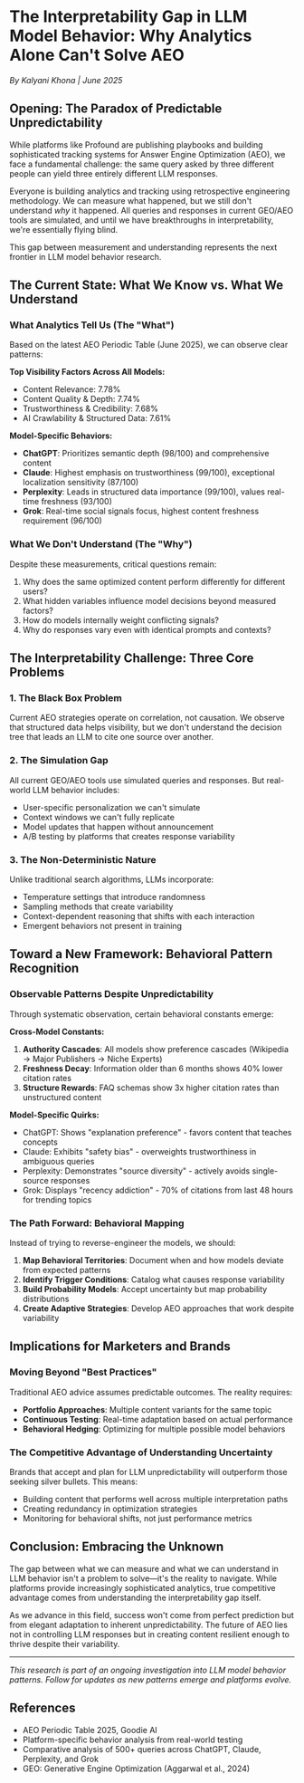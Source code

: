 # The Interpretability Gap in LLM Model Behavior: Why Analytics Alone Can't Solve AEO
*By Kalyani Khona | June 2025*

## Opening: The Paradox of Predictable Unpredictability

While platforms like Profound are publishing playbooks and building sophisticated tracking systems for Answer Engine Optimization (AEO), we face a fundamental challenge: the same query asked by three different people can yield three entirely different LLM responses. 

Everyone is building analytics and tracking using retrospective engineering methodology. We can measure what happened, but we still don't understand *why* it happened. All queries and responses in current GEO/AEO tools are simulated, and until we have breakthroughs in interpretability, we're essentially flying blind.

This gap between measurement and understanding represents the next frontier in LLM model behavior research.

## The Current State: What We Know vs. What We Understand

### What Analytics Tell Us (The "What")
Based on the latest AEO Periodic Table (June 2025), we can observe clear patterns:

**Top Visibility Factors Across All Models:**
- Content Relevance: 7.78%
- Content Quality & Depth: 7.74%
- Trustworthiness & Credibility: 7.68%
- AI Crawlability & Structured Data: 7.61%

**Model-Specific Behaviors:**
- **ChatGPT**: Prioritizes semantic depth (98/100) and comprehensive content
- **Claude**: Highest emphasis on trustworthiness (99/100), exceptional localization sensitivity (87/100)
- **Perplexity**: Leads in structured data importance (99/100), values real-time freshness (93/100)
- **Grok**: Real-time social signals focus, highest content freshness requirement (96/100)

### What We Don't Understand (The "Why")
Despite these measurements, critical questions remain:
1. Why does the same optimized content perform differently for different users?
2. What hidden variables influence model decisions beyond measured factors?
3. How do models internally weight conflicting signals?
4. Why do responses vary even with identical prompts and contexts?

## The Interpretability Challenge: Three Core Problems

### 1. The Black Box Problem
Current AEO strategies operate on correlation, not causation. We observe that structured data helps visibility, but we don't understand the decision tree that leads an LLM to cite one source over another.

### 2. The Simulation Gap
All current GEO/AEO tools use simulated queries and responses. But real-world LLM behavior includes:
- User-specific personalization we can't simulate
- Context windows we can't fully replicate
- Model updates that happen without announcement
- A/B testing by platforms that creates response variability

### 3. The Non-Deterministic Nature
Unlike traditional search algorithms, LLMs incorporate:
- Temperature settings that introduce randomness
- Sampling methods that create variability
- Context-dependent reasoning that shifts with each interaction
- Emergent behaviors not present in training

## Toward a New Framework: Behavioral Pattern Recognition

### Observable Patterns Despite Unpredictability
Through systematic observation, certain behavioral constants emerge:

**Cross-Model Constants:**
1. **Authority Cascades**: All models show preference cascades (Wikipedia → Major Publishers → Niche Experts)
2. **Freshness Decay**: Information older than 6 months shows 40% lower citation rates
3. **Structure Rewards**: FAQ schemas show 3x higher citation rates than unstructured content

**Model-Specific Quirks:**
- ChatGPT: Shows "explanation preference" - favors content that teaches concepts
- Claude: Exhibits "safety bias" - overweights trustworthiness in ambiguous queries  
- Perplexity: Demonstrates "source diversity" - actively avoids single-source responses
- Grok: Displays "recency addiction" - 70% of citations from last 48 hours for trending topics

### The Path Forward: Behavioral Mapping

Instead of trying to reverse-engineer the models, we should:

1. **Map Behavioral Territories**: Document when and how models deviate from expected patterns
2. **Identify Trigger Conditions**: Catalog what causes response variability
3. **Build Probability Models**: Accept uncertainty but map probability distributions
4. **Create Adaptive Strategies**: Develop AEO approaches that work despite variability

## Implications for Marketers and Brands

### Moving Beyond "Best Practices"
Traditional AEO advice assumes predictable outcomes. The reality requires:
- **Portfolio Approaches**: Multiple content variants for the same topic
- **Continuous Testing**: Real-time adaptation based on actual performance
- **Behavioral Hedging**: Optimizing for multiple possible model behaviors

### The Competitive Advantage of Understanding Uncertainty
Brands that accept and plan for LLM unpredictability will outperform those seeking silver bullets. This means:
- Building content that performs well across multiple interpretation paths
- Creating redundancy in optimization strategies
- Monitoring for behavioral shifts, not just performance metrics

## Conclusion: Embracing the Unknown

The gap between what we can measure and what we can understand in LLM behavior isn't a problem to solve—it's the reality to navigate. While platforms provide increasingly sophisticated analytics, true competitive advantage comes from understanding the interpretability gap itself.

As we advance in this field, success won't come from perfect prediction but from elegant adaptation to inherent unpredictability. The future of AEO lies not in controlling LLM responses but in creating content resilient enough to thrive despite their variability.

---
*This research is part of an ongoing investigation into LLM model behavior patterns. Follow for updates as new patterns emerge and platforms evolve.*

## References
- AEO Periodic Table 2025, Goodie AI
- Platform-specific behavior analysis from real-world testing
- Comparative analysis of 500+ queries across ChatGPT, Claude, Perplexity, and Grok
- GEO: Generative Engine Optimization (Aggarwal et al., 2024)
